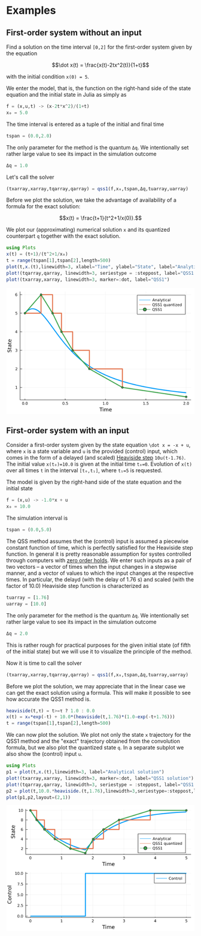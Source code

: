 # Examples

## First-order system without an input

Find a solution on the time interval ``[0,2]`` for the first-order system given by the equation

```math
\dot x(t) = \frac{x(t)-2tx^2(t)}{1+t}
```

with the initial condition ``x(0) = 5``.

We enter the model, that is, the function on the right-hand side of the state equation and the initial state in Julia as simply as

```julia
f = (x,u,t) -> (x-2t*x^2)/(1+t)
x₀ = 5.0
```
The time interval is entered as a tuple of the initial and final time

```julia
tspan = (0.0,2.0)
```

The only parameter for the method is the quantum `Δq`. We intentionally set rather large value to see its impact in the simulation outcome

```julia
Δq = 1.0
```

Let's call the solver

```julia
(txarray,xarray,tqarray,qarray) = qss1(f,x₀,tspan,Δq,tuarray,uarray)
```

Before we plot the solution, we take the advantage of availability of a formula for the exact solution:

```math
x(t) = \frac{t+1}{t^2+1/x(0)}.
```

We plot our (approximating) numerical solution `x` and its quantized counterpart `q`  together with the exact solution.

```julia
using Plots
x(t) = (t+1)/(t^2+1/x₀)
t = range(tspan[1],tspan[2],length=500)
plot(t,x.(t),linewidth=3, xlabel="Time", ylabel="State", label="Analytical", legend=:topright)
plot!(tqarray,qarray, linewidth=3, seriestype = :steppost, label="QSS1 quantized")
plot!(txarray,xarray, linewidth=3, marker=:dot, label="QSS1")
```

![Simulation outcomes](figures/sim_qss1_without_input.png)

## First-order system with an input

Consider a first-order system given by the state equation ``\dot x = -x + u``, where `x` is a state variable and `u` is the provided (control) input, which comes in the form of a delayed (and scaled) [Heaviside step](https://en.wikipedia.org/wiki/Heaviside_step_function) `10u(t-1.76)`. The initial value `x(t₀)=10.0` is given at the initial time `t₀=0`. Evolution of `x(t)` over all times `t` in the interval `[t₀,t₁]`, where `t₁=5` is requested.

The model is given by the right-hand side of the state equation and the initial state
```julia
f = (x,u) -> -1.0*x + u
x₀ = 10.0  
```

The simulation interval is
```julia
tspan = (0.0,5.0)
```

The QSS method assumes thet the (control) input is assumed a piecewise constant function of time, which is perfectly satisfied for the Heaviside step function. In general it is pretty reasonable assumption for systes controlled through computers with [zero order holds](https://en.wikipedia.org/wiki/Zero-order_hold). We enter such inputs as a pair of two vectors – a vector of times when the input changes in a stepwise manner, and a vector of values to which the input changes at the respective times. In particular, the delayd (with the delay of 1.76 s) and scaled (with the factor of 10.0) Heaviside step function is characterized as

```julia
tuarray = [1.76]
uarray = [10.0]
```

The only parameter for the method is the quantum `Δq`. We intentionally set rather large value to see its impact in the simulation outcome

```julia
Δq = 2.0
```

This is rather rough for practical purposes for the given initial state (of fifth of the initial state) but we will use it to visualize the principle of the method.

Now it is time to call the solver
```julia
(txarray,xarray,tqarray,qarray) = qss1(f,x₀,tspan,Δq,tuarray,uarray)
```
Before we plot the solution, we may appreciate that in the linear case we can get the exact solution using a formula. This will make it possible to see how accurate the QSS1 method is.

```julia
heaviside(t,τ) = t>=τ ? 1.0 : 0.0
x(t) = x₀*exp(-t) + 10.0*(heaviside(t,1.76)*(1.0-exp(-t+1.76)))
t = range(tspan[1],tspan[2],length=500)
```

We can now plot the solution. We plot not only the state `x` trajectory for the QSS1 method and the "exact" trajectory obtained from the convolution formula, but we also plot the quantized state `q`. In a separate subplot we also show the (control) input `u`.

```julia
using Plots
p1 = plot(t,x.(t),linewidth=3, label="Analytical solution")
plot!(txarray,xarray, linewidth=3, marker=:dot, label="QSS1 solution")
plot!(tqarray,qarray, linewidth=3, seriestype = :steppost, label="QSS1 quantized solution")
p2 = plot(t,10.0.*heaviside.(t,1.76),linewidth=3,seriestype=:steppost,label="Control")
plot(p1,p2,layout=(2,1))
```

![Simulation outcomes](figures/sim_qss1_with_input.png)
